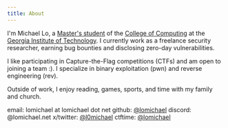 ```yaml
---
title: About
---
```


I'm Michael Lo, a [Master's student](https://omscs.gatech.edu/) of the [College of Computing](https://www.cc.gatech.edu/) at the [Georgia Institute of Technology](https://www.gatech.edu/). I currently work as a freelance security researcher, earning bug bounties and disclosing zero-day vulnerabilities.

I like participating in Capture-the-Flag competitions (CTFs) and am open to joining a team :). I specialize in binary exploitation (pwn) and reverse engineering (rev).

Outside of work, I enjoy reading, games, sports, and time with my family and church.

email: lomichael at lomichael dot net
github: [@lomichael](https://www.github.com/lomichael)
discord: @lomichael.net
x/twitter: [@l0michael](https://x.com/l0michael)
ctftime: [@lomichael](https://ctftime.org/user/235163) 

